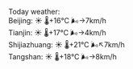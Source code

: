 Today weather:  
Beijing: ☀️   🌡️+16°C 🌬️→7km/h  
Tianjin: ☀️   🌡️+17°C 🌬️→4km/h  
Shijiazhuang: ☀️   🌡️+21°C 🌬️↖7km/h  
Tangshan: ☀️   🌡️+18°C 🌬️→8km/h  
